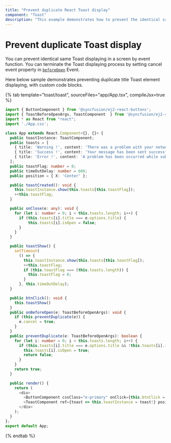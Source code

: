 ```yaml
---
title: "Prevent duplicate React Toast display"
component: "Toast"
description: "This example demonstrates how to prevent the identical same Essential JS 2 Toast is displayed on a screen."
---
```


# Prevent duplicate Toast display

You can prevent identical same Toast displaying in a screen by event function. You can terminate the Toast displaying process by setting cancel event property in [`beforeOpen`](../../api/toast#beforeopen) Event.

Here below sample demonstrates preventing duplicate title Toast element displaying, with custom code blocks.

{% tab template="toast/toast", sourceFiles="app/App.tsx", compileJsx=true  %}

```typescript
import { ButtonComponent } from '@syncfusion/ej2-react-buttons';
import { ToastBeforeOpenArgs, ToastComponent  } from '@syncfusion/ej2-react-notifications';
import * as React from "react";
import './App.css';

class App extends React.Component<{}, {}> {
  public toastInstance: ToastComponent;
  public toasts = [
    { title: 'Warning !', content: 'There was a problem with your network connection.', isOpen: false },
    { title: 'Success !', content: 'Your message has been sent successfully.', isOpen: false },
    { title: 'Error !', content: 'A problem has been occurred while submitting your data.', isOpen: false }
  ];
  public toastFlag: number = 0;  
  public timeOutDelay: number = 600;
  public position = { X: 'Center' };

  public toastCreated(): void {
    this.toastInstance.show(this.toasts[this.toastFlag]);
    ++this.toastFlag;
  }

  public onClose(e: any): void {
    for (let i: number = 0; i < this.toasts.length; i++) {
      if (this.toasts[i].title === e.options.title) {
          this.toasts[i].isOpen = false;
      }
    }
  }

  public toastShow() {
    setTimeout(
      () => {
        this.toastInstance.show(this.toasts[this.toastFlag]);
        ++this.toastFlag;
        if (this.toastFlag === (this.toasts.length)) {
          this.toastFlag = 0;
        }
      }, this.timeOutDelay);
  }

  public btnClick(): void {
    this.toastShow()
  }
  public onBeforeOpen(e: ToastBeforeOpenArgs): void {
    if (this.preventDuplicate(e)) {
      e.cancel = true;
    }
  }
  public preventDuplicate(e: ToastBeforeOpenArgs): boolean {
    for (let i: number = 0; i < this.toasts.length; i++) {
      if (this.toasts[i].title === e.options.title && !this.toasts[i].isOpen) {
        this.toasts[i].isOpen = true;
        return false;
      }
    }
    return true;
  }

  public render() {
    return (
      <div>
        <ButtonComponent cssClass="e-primary" onClick={this.btnClick = this.btnClick.bind(this)}> Show Toast </ButtonComponent>
        <ToastComponent ref={toast => this.toastInstance = toast!} position={this.position} beforeOpen={this.onBeforeOpen = this.onBeforeOpen.bind(this)} created={this.toastCreated = this.toastCreated.bind(this)} close={this.onClose = this.onClose.bind(this)} />
      </div>
    );
  }
};
export default App;
```

{% endtab %}